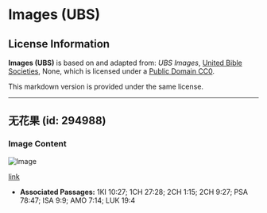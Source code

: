 # Images (UBS)

## License Information

**Images (UBS)** is based on and adapted from: _UBS Images_, [United Bible Societies](https://unitedbiblesocieties.org/), None, which is licensed under a [Public Domain CC0](https://creativecommons.org/public-domain/cc0/).

This markdown version is provided under the same license.



--------------------------------

## 无花果 (id: 294988)

### Image Content

![Image](https://cdn.aquifer.bible/aquifer-content/resources/Media/WEB-0852_sycomore_fig.jpg)

[link](https://cdn.aquifer.bible/aquifer-content/resources/Media/WEB-0852_sycomore_fig.jpg)

* **Associated Passages:** 1KI 10:27; 1CH 27:28; 2CH 1:15; 2CH 9:27; PSA 78:47; ISA 9:9; AMO 7:14; LUK 19:4


